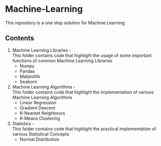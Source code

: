 # Machine-Learning
This repository is a one stop solution for Machine Learning.

## Contents
<ol> 
  <li> Machine Learning Libraries - 
	 <br> 
	 This folder contains code that highlight the usage of some important functions of common Machine Learning Libraries
  <ul> 
    <li> Numpy 
    <li> Pandas
    <li> Matplotlib
    <li> Seaborn
  </ul>
  <li> Machine Learning Algorithms - 
	 <br>
	 This folder contains code that highlight the implementation of various Machine Learning Algorithms
  <ul> 
    <li> Linear Regression
    <li> Gradient Descent
    <li> K-Nearest Neighbours 
    <li> K-Means Clustering 
  </ul>
  <li> Statistics - 
	 <br>
	 This folder contains code that highlight the practical implementation of various Statistical Concepts
  <ul> 
    <li> Normal Distribution
  </ul>
